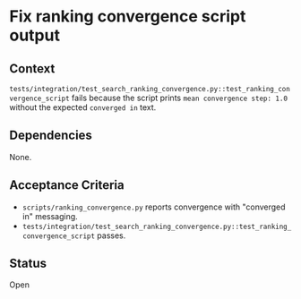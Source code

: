 # Fix ranking convergence script output

## Context
`tests/integration/test_search_ranking_convergence.py::test_ranking_convergence_script`
fails because the script prints `mean convergence step: 1.0` without the
expected `converged in` text.

## Dependencies
None.

## Acceptance Criteria
- `scripts/ranking_convergence.py` reports convergence with "converged in" messaging.
- `tests/integration/test_search_ranking_convergence.py::test_ranking_convergence_script` passes.

## Status
Open
